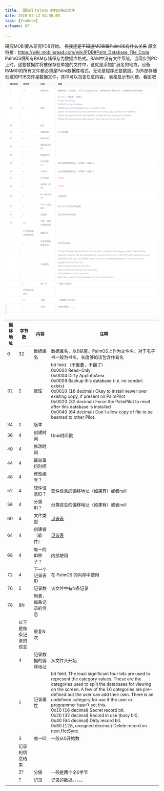 ```yaml
---
title: 【翻译】PalmOS 的PDB格式文件
date: 2020-02-12 02:50:00
tags: [YouKnow]
urlname: 87

---
```

<!--markdown-->
研究MOBI要从研究PDB开始。
~~但我还是不知道MOBI跟PalmOS有什么关系~~
原文链接：<https://wiki.mobileread.com/wiki/PDB#Palm_Database_File_Code>
PalmOS将所有RAM存储保存为数据库格式。RAM中没有文件系统。当同步到PC上时，这些数据库将被保存在单独的文件中，这就是添加扩展名的地方。设备RAM中的所有文件都必须是Palm数据库格式，无论是程序还是数据。为外部存储创建的PDB文件是数据文件，其中可以包含任意内容。
表格显示有问题，看图吧  
![1bSXLD.png](../images/【翻译】PalmOS%20的PDB格式文件/1bSXLD.png)

| 偏移地址 | 字节数               | 内容                 | 注释                                                         |
| -------- | -------------------- | -------------------- | ------------------------------------------------------------ |
| 0        | 32                   | 数据库名             | 数据库名，以0结尾。PalmOS上作为文件名。对于电子书一般为书名，长度够的话包含作者名 |
| 32       | 2                    | 属性                 | bit field.（不重要，不翻了）<br>0x0002 Read-Only<br>0x0004 Dirty AppInfoArea<br>0x0008 Backup this database (i.e. no conduit exists)<br>0x0010 (16 decimal) Okay to install newer over existing copy, if present on PalmPilot<br>0x0020 (32 decimal) Force the PalmPilot to reset after this database is installed<br>0x0040 (64 decimal) Don't allow copy of file to be beamed to other Pilot. |
| 34       | 2                    | 版本                 |                                                              |
| 36       | 4                    | 创建时间             | Unix时间戳                                                   |
| 40       | 4                    | 修改时间             |                                                              |
| 44       | 4                    | 最后备份时间         |                                                              |
| 48       | 4                    | 修改编号？           |                                                              |
| 52       | 4                    | 软件信息ID？         | 软件信息的偏移地址（如果有）或者null                         |
| 56       | 4                    | 分类ID？             | 分类信息的偏移地址（如果有）或者null                         |
| 60       | 4                    | 文件类型             | [见该表](https://wiki.mobileread.com/wiki/PDB#Palm_Database_File_Code) |
| 64       | 4                    | 创建者（软件）       | [见该表](https://wiki.mobileread.com/wiki/PDB#Palm_Database_File_Code) |
| 68       | 4                    | 唯一的ID种子？       | 内部使用                                                     |
| 72       | 4                    | 下一个记录表ID       | 在 PalmOS 的内存中使用                                       |
| 76       | 2                    | 记录数               | 该文件中有N条记录                                            |
| 78       | 8N                   | 列表，每条记录的信息 |                                                              |
|          | 以下是每条记录的信息 | 重复N次              |                                                              |
|          | 4                    | 记录数据的偏移地址   | 从文件头开始                                                 |
|          | 1                    | 记录属性             | bit field. The least significant four bits are used to represent the category values. These are the categories used to split the databases for viewing on the screen. A few of the 16 categories are pre-defined but the user can add their own. There is an undefined category for use if the user or programmer hasn't set this.<br>0x10 (16 decimal) Secret record bit.<br>0x20 (32 decimal) Record in use (busy bit).<br>0x40 (64 decimal) Dirty record bit.<br>0x80 (128, unsigned decimal) Delete record on next HotSync. |
|          | 3                    | 唯一ID               | 一般从0开始数                                                |
|          | 记录的信息结束       |                      |                                                              |
|          | 2?                   | 分隔                 | 一般是两个全0字节                                            |
|          | ?                    | 记录                 | 记录的数据。。。。。                                         |
|          |                      |                      |                                                              |

